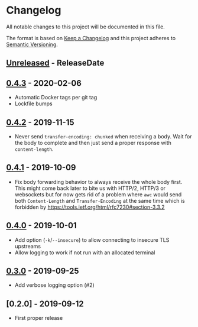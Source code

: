 # Changelog

All notable changes to this project will be documented in this file.

The format is based on [Keep a Changelog](http://keepachangelog.com/)
and this project adheres to [Semantic Versioning](http://semver.org/).

<!-- next-header -->

## [Unreleased] - ReleaseDate

## [0.4.3] - 2020-02-06
- Automatic Docker tags per git tag
- Lockfile bumps

## [0.4.2] - 2019-11-15
- Never send `transfer-encoding: chunked` when receiving a body.
  Wait for the body to complete and then just send a proper response with `content-length`.

## [0.4.1] - 2019-10-09
- Fix body forwarding behavior to always receive the whole body first.
  This might come back later to bite us with HTTP/2, HTTP/3 or websockets but
  for now gets rid of a problem where `awc` would send both `Content-Length`
  and `Transfer-Encoding` at the same time which is forbidden by
  https://tools.ietf.org/html/rfc7230#section-3.3.2

## [0.4.0] - 2019-10-01
- Add option (`-k`/`--insecure`) to allow connecting to insecure TLS upstreams
- Allow logging to work if not run with an allocated terminal

## [0.3.0] - 2019-09-25
- Add verbose logging option (#2)

## [0.2.0] - 2019-09-12
- First proper release

<!-- next-url -->
[Unreleased]: https://github.com/svenstaro/proxyboi/compare/v0.4.3...HEAD
[0.4.3]: https://github.com/svenstaro/proxyboi/compare/v0.4.2...v0.4.3
[0.4.2]: https://github.com/svenstaro/proxyboi/compare/v0.4.1...v0.4.2
[0.4.1]: https://github.com/svenstaro/proxyboi/compare/v0.4.0...v0.4.1
[0.4.0]: https://github.com/svenstaro/proxyboi/compare/v0.3.0...v0.4.0
[0.3.0]: https://github.com/svenstaro/proxyboi/compare/v0.2.0...v0.3.0
